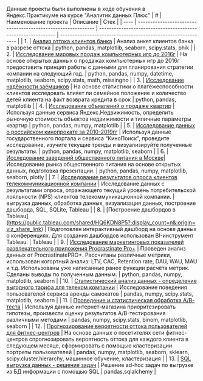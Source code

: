 Данные проекты были выполнены в ходе обучения в Яндекс.Практикуме на курсе "Аналитик данных Плюс"
| #    | Наименование проекта                | Описание                                                     | Стек                                                         |
| ---- | ------------------------------------------------------------ | ------------------------------------------------------------ | ------------------------------------------------------------ |
| 1.   | [Анализ оттока клиентов банка](https://github.com/AbramovaMarya/Portfolio/tree/main/Анализ%20оттока%20клиентов%20банка) | Анализ анкет клиентов банка в разрезе оттока | python, pandas, matplotlib, seaborn, scipy.stats, phik       |
| 2.   | [Исследование мировых продаж компьютерных игр до 2016г](https://github.com/AbramovaMarya/Portfolio/tree/main/Исследование%20мировых%20продаж%20компьютерных%20игр%20до%202016г) | На основе открытых данных о продажах компьютерных игр до 2016г предоставить принцип работы с данными для планирования стратегии компании на следующий год. | python, pandas, numpy, datetime, matplotlib, seaborn, scipy.stats, math, missingno      |
| 3.   | [Исследование надёжности заёмщиков](https://github.com/AbramovaMarya/Portfolio/tree/main/Исследование%20надёжности%20заёмщиков) | На основе статистики о платёжеспособности клиентов исследовать влияет ли семейное положение и количество детей клиента на факт возврата кредита в срок | python, pandas, matplotlib       |
| 4.   | [Исследование объявлений о продаже квартир](https://github.com/AbramovaMarya/Portfolio/tree/main/Исследование%20объявлений%20о%20продаже%20квартир) | Используя данные сервиса Яндекс.Недвижимость, определить рыночную стоимость объектов недвижимости и типичные параметры квартир | python, pandas, numpy, matplotlib |
| 5.   | [Исследование данных о российском кинопрокате за 2010-2019гг](https://github.com/AbramovaMarya/Portfolio/tree/main/Исследование%20данных%20о%20российском%20кинопрокате%20за%202010-2019гг) | Используя данные государственного портала и сервиса “КиноПоиск”, проведите исследование, изучите текущие тренды и визуализируйте полученные результаты. | python, pandas, numpy, matplotlib, seaborn |
| 6.   | [Исследование заведений общественного питания в Москве](https://github.com/AbramovaMarya/Portfolio/tree/main/Исследование%20заведений%20общественного%20питания%20в%20Москве)| Исследование рынка общественного питания на основе открытых данных, подготовка презентации. | python, pandas, numpy, matplotlib, seaborn, plotly |
| 7.   | [Исследование результатов опроса клиентов телекоммуникационной компании](https://github.com/AbramovaMarya/Portfolio/tree/main/Исследование%20результатов%20опроса%20клиентов%20телекоммуникационной%20компании) | Исследование данных с результатами опроса, отражающего текущий уровень потребительской лояльности (NPS) клиентов телекоммуникационной компании. | выгрузка данных, обработка данных, визуализация данных, построение дашборда, SQL, SQLite, Tableau |
| 8.   | [Построение дашбордов в Tableau] (https://public.tableau.com/shared/HQ6KDN8P5?:display_count=n&:origin=viz_share_link) | Подготовлен интерактивный дашборд на основе данных о конференциях. Для создания дашбордов использован BI-инструмент Tableau. | Tableau |
| 9.   | [Исследование маркетинговых показателей развлекательного приложения Procrastinate Pro+](https://github.com/AbramovaMarya/Portfolio/tree/main/Исследование%20маркетинговых%20показателей%20развлекательного%20приложения%20Procrastinate%20Pro%2B) | Проведен анализ данных от ProcrastinatePRO+. Рассчитаны различные метрики, использован когортный анализ: LTV, CAC, Retention rate, DAU, WAU, MAU и т.д. Использованы уже написанные ранее функции расчёта метрик. Сделаны выводы по полученным данным. | python, pandas, numpy, matplotlib, seaborn |
| 10.   | [Статистический анализ данных - определение выгодного тарифа для телеком компании](https://github.com/AbramovaMarya/Portfolio/tree/main/Статистический%20анализ%20данных) | Исследование поведения пользователей сервиса аренды самокатов | pandas, numpy, scipy.stats, matplotlib, seaborn |
| 11.   | [Проведение и статистическая обработка А/В-теста](https://github.com/AbramovaMarya/Portfolio/tree/main/Проведение%20и%20статистическая%20обработка%20АВ-теста) | Используя данные интернет-магазина приоритезировать гипотезы, произвести оценку результатов A/B-тестирования различными методами | pandas, numpy, scipy.stats, binom, matplotlib, seaborn |
| 12.  | [Прогнозирование вероятности оттока пользователей для фитнес-центров](https://github.com/AbramovaMarya/Portfolio/tree/main/Прогнозирование%20вероятности%20оттока%20пользователей%20для%20фитнес-центров) | На основе данных о посетителях сети фитнес-центров спрогнозировать вероятность оттока для каждого клиента в следующем месяце, сформировать с помощью кластеризации портреты пользователей | pandas, numpy, matplotlib, seaborn, sklearn, scipy.cluster.hierarchy, машинное обучение, кластеризация |
| 13.  | [SQL выгрузка данных - решение задач]() | Решение ad-hoc задач по выгрузке из БД информации с помощью SQL | pandas,sqlalchemy |

